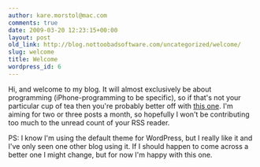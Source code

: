 ```yaml
---
author: kare.morstol@mac.com
comments: true
date: 2009-03-20 12:23:15+00:00
layout: post
old_link: http://blog.nottoobadsoftware.com/uncategorized/welcome/
slug: welcome
title: Welcome
wordpress_id: 6
---
```


Hi, and welcome to my blog. It will almost exclusively be about programming (iPhone-programming to be specific), so if that's not your particular cup of tea then you're probably better off with [this one](http://anotherteablog.blogspot.com/). I'm aiming for two or three posts a month, so hopefully I won't be contributing too much to the unread count of your RSS reader.

PS: I know I'm using the default theme for WordPress, but I really like it and I've only seen one other blog using it. If I should happen to come across a better one I might change, but for now I'm happy with this one.
